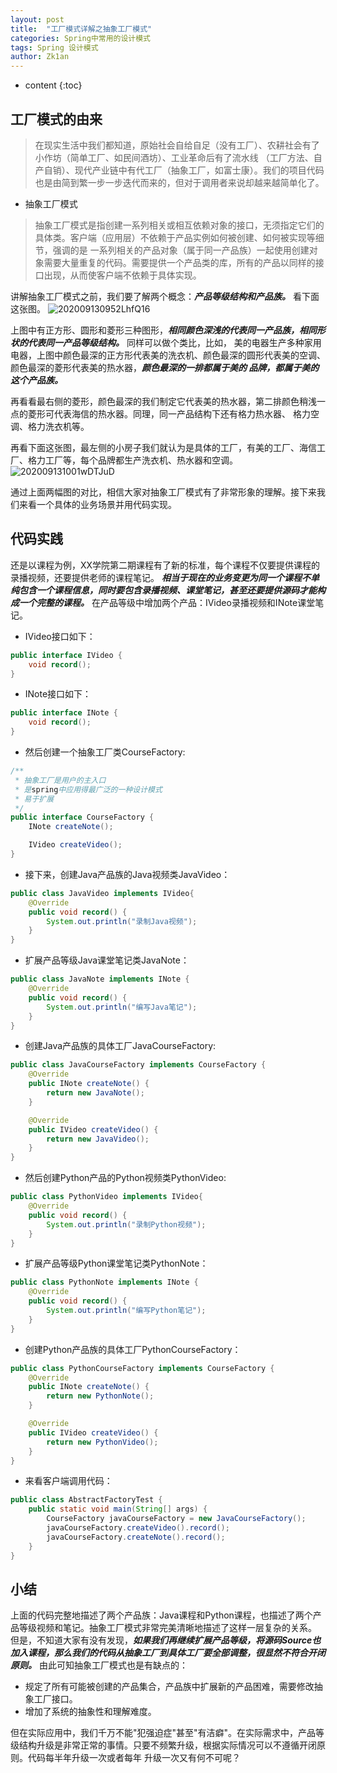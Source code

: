 ```yaml
---
layout: post
title:  "工厂模式详解之抽象工厂模式"
categories: Spring中常用的设计模式
tags: Spring 设计模式
author: Zk1an
---
```


* content
{:toc}


## 工厂模式的由来
>在现实生活中我们都知道，原始社会自给自足（没有工厂）、农耕社会有了小作坊（简单工厂、如民间酒坊）、工业革命后有了流水线
（工厂方法、自产自销）、现代产业链中有代工厂（抽象工厂，如富士康）。我们的项目代码也是由简到繁一步一步迭代而来的，但对于调用者来说却越来越简单化了。

- 抽象工厂模式
>抽象工厂模式是指创建一系列相关或相互依赖对象的接口，无须指定它们的具体类。客户端（应用层）不依赖于产品实例如何被创建、如何被实现等细节，强调的是
一系列相关的产品对象（属于同一产品族）一起使用创建对象需要大量重复的代码。需要提供一个产品类的库，所有的产品以同样的接口出现，从而使客户端不依赖于具体实现。

讲解抽象工厂模式之前，我们要了解两个概念：***产品等级结构和产品族。*** 看下面这张图。
![202009130952LhfQ16](https://gitee.com/zhaokeyan/pic_repo/raw/master/uPic/%202020%2009%2013%2009%2052LhfQ16.jpg)

上图中有正方形、圆形和菱形三种图形，***相同颜色深浅的代表同一产品族，相同形状的代表同一产品等级结构。*** 同样可以做个类比，比如，
美的电器生产多种家用电器，上图中颜色最深的正方形代表美的洗衣机、颜色最深的圆形代表美的空调、颜色最深的菱形代表美的热水器，***颜色最深的一排都属于美的
品牌，都属于美的这个产品族。*** 

再看看最右侧的菱形，颜色最深的我们制定它代表美的热水器，第二排颜色稍浅一点的菱形可代表海信的热水器。同理，同一产品结构下还有格力热水器、
格力空调、格力洗衣机等。

再看下面这张图，最左侧的小房子我们就认为是具体的工厂，有美的工厂、海信工厂、格力工厂等，每个品牌都生产洗衣机、热水器和空调。
![202009131001wDTJuD](https://gitee.com/zhaokeyan/pic_repo/raw/master/uPic/%202020%2009%2013%2010%2001wDTJuD.jpg)

通过上面两幅图的对比，相信大家对抽象工厂模式有了非常形象的理解。接下来我们来看一个具体的业务场景并用代码实现。

## 代码实践  
还是以课程为例，XX学院第二期课程有了新的标准，每个课程不仅要提供课程的录播视频，还要提供老师的课程笔记。
***相当于现在的业务变更为同一个课程不单纯包含一个课程信息，同时要包含录播视频、课堂笔记，甚至还要提供源码才能构成一个完整的课程。***
在产品等级中增加两个产品：IVideo录播视频和INote课堂笔记。
- IVideo接口如下：
```java
public interface IVideo {
    void record();
}
```

- INote接口如下：
```java
public interface INote {
    void record();
}
```

- 然后创建一个抽象工厂类CourseFactory:
```java
/**
 * 抽象工厂是用户的主入口
 * 是spring中应用得最广泛的一种设计模式
 * 易于扩展
 */
public interface CourseFactory {
    INote createNote();

    IVideo createVideo();
}
```

- 接下来，创建Java产品族的Java视频类JavaVideo：
```java
public class JavaVideo implements IVideo{
    @Override
    public void record() {
        System.out.println("录制Java视频");
    }
}
```

- 扩展产品等级Java课堂笔记类JavaNote：
```java
public class JavaNote implements INote {
    @Override
    public void record() {
        System.out.println("编写Java笔记");
    }
}
```

- 创建Java产品族的具体工厂JavaCourseFactory:
```java
public class JavaCourseFactory implements CourseFactory {
    @Override
    public INote createNote() {
        return new JavaNote();
    }

    @Override
    public IVideo createVideo() {
        return new JavaVideo();
    }
}
```

- 然后创建Python产品的Python视频类PythonVideo:
```java
public class PythonVideo implements IVideo{
    @Override
    public void record() {
        System.out.println("录制Python视频");
    }
}
```

- 扩展产品等级Python课堂笔记类PythonNote：
```java
public class PythonNote implements INote {
    @Override
    public void record() {
        System.out.println("编写Python笔记");
    }
}
```

- 创建Python产品族的具体工厂PythonCourseFactory：
```java
public class PythonCourseFactory implements CourseFactory {
    @Override
    public INote createNote() {
        return new PythonNote();
    }

    @Override
    public IVideo createVideo() {
        return new PythonVideo();
    }
}
```

- 来看客户端调用代码：
```java
public class AbstractFactoryTest {
    public static void main(String[] args) {
        CourseFactory javaCourseFactory = new JavaCourseFactory();
        javaCourseFactory.createVideo().record();
        javaCourseFactory.createNote().record();
    }
}
```

## 小结
上面的代码完整地描述了两个产品族：Java课程和Python课程，也描述了两个产品等级视频和笔记。抽象工厂模式非常完美清晰地描述了这样一层复杂的关系。
但是，不知道大家有没有发现，***如果我们再继续扩展产品等级，将源码Source也加入课程，那么我们的代码从抽象工厂到具体工厂要全部调整，很显然不符合开闭原则。*** 
由此可知抽象工厂模式也是有缺点的：
- 规定了所有可能被创建的产品集合，产品族中扩展新的产品困难，需要修改抽象工厂接口。
- 增加了系统的抽象性和理解难度。

但在实际应用中，我们千万不能"犯强迫症"甚至"有洁癖"。在实际需求中，产品等级结构升级是非常正常的事情。只要不频繁升级，根据实际情况可以不遵循开闭原则。代码每半年升级一次或者每年
升级一次又有何不可呢？



